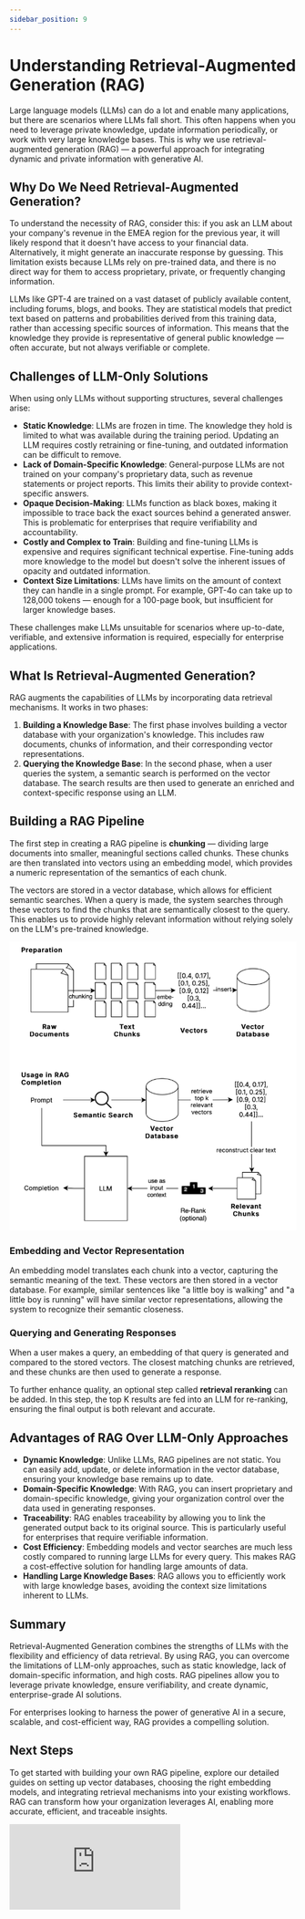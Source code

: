 ```yaml
---
sidebar_position: 9
---
```


# Understanding Retrieval-Augmented Generation (RAG)

Large language models (LLMs) can do a lot and enable many applications, but there are scenarios where LLMs fall short. This often happens when you need to leverage private knowledge, update information periodically, or work with very large knowledge bases. This is why we use retrieval-augmented generation (RAG) — a powerful approach for integrating dynamic and private information with generative AI.

## Why Do We Need Retrieval-Augmented Generation?

To understand the necessity of RAG, consider this: if you ask an LLM about your company's revenue in the EMEA region for the previous year, it will likely respond that it doesn't have access to your financial data. Alternatively, it might generate an inaccurate response by guessing. This limitation exists because LLMs rely on pre-trained data, and there is no direct way for them to access proprietary, private, or frequently changing information.

LLMs like GPT-4 are trained on a vast dataset of publicly available content, including forums, blogs, and books. They are statistical models that predict text based on patterns and probabilities derived from this training data, rather than accessing specific sources of information. This means that the knowledge they provide is representative of general public knowledge — often accurate, but not always verifiable or complete.

## Challenges of LLM-Only Solutions

When using only LLMs without supporting structures, several challenges arise:

- **Static Knowledge**: LLMs are frozen in time. The knowledge they hold is limited to what was available during the training period. Updating an LLM requires costly retraining or fine-tuning, and outdated information can be difficult to remove.
- **Lack of Domain-Specific Knowledge**: General-purpose LLMs are not trained on your company's proprietary data, such as revenue statements or project reports. This limits their ability to provide context-specific answers.
- **Opaque Decision-Making**: LLMs function as black boxes, making it impossible to trace back the exact sources behind a generated answer. This is problematic for enterprises that require verifiability and accountability.
- **Costly and Complex to Train**: Building and fine-tuning LLMs is expensive and requires significant technical expertise. Fine-tuning adds more knowledge to the model but doesn't solve the inherent issues of opacity and outdated information.
- **Context Size Limitations**: LLMs have limits on the amount of context they can handle in a single prompt. For example, GPT-4o can take up to 128,000 tokens — enough for a 100-page book, but insufficient for larger knowledge bases.

These challenges make LLMs unsuitable for scenarios where up-to-date, verifiable, and extensive information is required, especially for enterprise applications.

## What Is Retrieval-Augmented Generation?

RAG augments the capabilities of LLMs by incorporating data retrieval mechanisms. It works in two phases:

1. **Building a Knowledge Base**: The first phase involves building a vector database with your organization's knowledge. This includes raw documents, chunks of information, and their corresponding vector representations.
2. **Querying the Knowledge Base**: In the second phase, when a user queries the system, a semantic search is performed on the vector database. The search results are then used to generate an enriched and context-specific response using an LLM.

## Building a RAG Pipeline

The first step in creating a RAG pipeline is **chunking** — dividing large documents into smaller, meaningful sections called chunks. These chunks are then translated into vectors using an embedding model, which provides a numeric representation of the semantics of each chunk.

The vectors are stored in a vector database, which allows for efficient semantic searches. When a query is made, the system searches through these vectors to find the chunks that are semantically closest to the query. This enables us to provide highly relevant information without relying solely on the LLM's pre-trained knowledge.

<img src="/img/getting-started/how-rag-works.png" alt="how rag works"/>

### Embedding and Vector Representation

An embedding model translates each chunk into a vector, capturing the semantic meaning of the text. These vectors are then stored in a vector database. For example, similar sentences like "a little boy is walking" and "a little boy is running" will have similar vector representations, allowing the system to recognize their semantic closeness.

### Querying and Generating Responses

When a user makes a query, an embedding of that query is generated and compared to the stored vectors. The closest matching chunks are retrieved, and these chunks are then used to generate a response.

To further enhance quality, an optional step called **retrieval reranking** can be added. In this step, the top K results are fed into an LLM for re-ranking, ensuring the final output is both relevant and accurate.

## Advantages of RAG Over LLM-Only Approaches

- **Dynamic Knowledge**: Unlike LLMs, RAG pipelines are not static. You can easily add, update, or delete information in the vector database, ensuring your knowledge base remains up to date.
- **Domain-Specific Knowledge**: With RAG, you can insert proprietary and domain-specific knowledge, giving your organization control over the data used in generating responses.
- **Traceability**: RAG enables traceability by allowing you to link the generated output back to its original source. This is particularly useful for enterprises that require verifiable information.
- **Cost Efficiency**: Embedding models and vector searches are much less costly compared to running large LLMs for every query. This makes RAG a cost-effective solution for handling large amounts of data.
- **Handling Large Knowledge Bases**: RAG allows you to efficiently work with large knowledge bases, avoiding the context size limitations inherent to LLMs.

## Summary

Retrieval-Augmented Generation combines the strengths of LLMs with the flexibility and efficiency of data retrieval. By using RAG, you can overcome the limitations of LLM-only approaches, such as static knowledge, lack of domain-specific information, and high costs. RAG pipelines allow you to leverage private knowledge, ensure verifiability, and create dynamic, enterprise-grade AI solutions.

For enterprises looking to harness the power of generative AI in a secure, scalable, and cost-efficient way, RAG provides a compelling solution.

## Next Steps

To get started with building your own RAG pipeline, explore our detailed guides on setting up vector databases, choosing the right embedding models, and integrating retrieval mechanisms into your existing workflows. RAG can transform how your organization leverages AI, enabling more accurate, efficient, and traceable insights.

<div style={{ position: 'relative', paddingBottom: '56.25%', height: 0 }}>
  <iframe
    src="https://www.youtube.com/embed/D-o_keTzVj8"
    style={{ position: 'absolute', top: 0, left: 0, width: '100%', height: '100%' }}
    frameBorder="0"
    allow="accelerometer; autoplay; clipboard-write; encrypted-media; gyroscope; picture-in-picture"
    allowFullScreen
    title="YouTube video"
  ></iframe>
</div>
